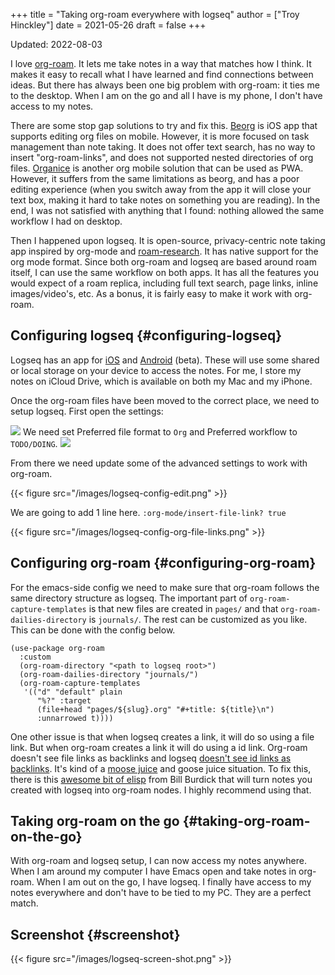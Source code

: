 +++
title = "Taking org-roam everywhere with logseq"
author = ["Troy Hinckley"]
date = 2021-05-26
draft = false
+++

Updated: 2022-08-03

I love [org-roam](https://www.orgroam.com/). It lets me take notes in a way that matches how I think. It makes it easy to recall what I have learned and find connections between ideas. But there has always been one big problem with org-roam: it ties me to the desktop. When I am on the go and all I have is my phone, I don't have access to my notes.

There are some stop gap solutions to try and fix this. [Beorg](https://beorgapp.com/) is iOS app that supports editing org files on mobile. However, it is more focused on task management than note taking. It does not offer text search, has no way to insert "org-roam-links", and does not supported nested directories of org files. [Organice](https://organice.200ok.ch/) is another org mobile solution that can be used as PWA. However, it suffers from the same limitations as beorg, and has a poor editing experience (when you switch away from the app it will close your text box, making it hard to take notes on something you are reading). In the end, I was not satisfied with anything that I found: nothing allowed the same workflow I had on desktop.

Then I happened upon logseq. It is open-source, privacy-centric note taking app inspired by org-mode and [roam-research](https://roamresearch.com/). It has native support for the org mode format. Since both org-roam and logseq are based around roam itself, I can use the same workflow on both apps. It has all the features you would expect of a roam replica, including full text search, page links, inline images/video's, etc. As a bonus, it is fairly easy to make it work with org-roam.


## Configuring logseq {#configuring-logseq}

Logseq has an app for [iOS](https://apps.apple.com/us/app/logseq/id1601013908?platform=ipad) and [Android](https://github.com/logseq/logseq/releases/tag/nightly) (beta). These will use some shared or local storage on your device to access the notes. For me, I store my notes on iCloud Drive, which is available on both my Mac and my iPhone.

Once the org-roam files have been moved to the correct place, we need to setup logseq. First open the settings:

![](/images/logseq-settings.png)
We need set Preferred file format to `Org` and Preferred workflow to `TODO/DOING`.
![](/images/logseq-setting-editor.png)

From there we need update some of the advanced settings to work with org-roam.

{{< figure src="/images/logseq-config-edit.png" >}}

We are going to add 1 line here.
`:org-mode/insert-file-link? true`

{{< figure src="/images/logseq-config-org-file-links.png" >}}


## Configuring org-roam {#configuring-org-roam}

For the emacs-side config we need to make sure that org-roam follows the same directory structure as logseq. The important part of `org-roam-capture-templates` is that new files are created in `pages/` and that `org-roam-dailies-directory` is `journals/`. The rest can be customized as you like. This can be done with the config below.

```emacs-lisp
(use-package org-roam
  :custom
  (org-roam-directory "<path to logseq root>")
  (org-roam-dailies-directory "journals/")
  (org-roam-capture-templates
   '(("d" "default" plain
      "%?" :target
      (file+head "pages/${slug}.org" "#+title: ${title}\n")
      :unnarrowed t))))
```

One other issue is that when logseq creates a link, it will do so using a file link. But when org-roam creates a link it will do using a id link. Org-roam doesn't see file links as backlinks and logseq [doesn't see id links as backlinks](https://github.com/logseq/logseq/issues/3281#issuecomment-1059862531). It's kind of a [moose juice](https://seuss.fandom.com/wiki/Sleeping_Moose) and goose juice situation. To fix this, there is this [awesome bit of elisp](https://gist.github.com/zot/ddf1a89a567fea73bc3c8a209d48f527) from Bill Burdick that will turn notes you created with logseq into org-roam nodes. I highly recommend using that.


## Taking org-roam on the go {#taking-org-roam-on-the-go}

With org-roam and logseq setup, I can now access my notes anywhere. When I am around my computer I have Emacs open and take notes in org-roam. When I am out on the go, I have logseq. I finally have access to my notes everywhere and don't have to be tied to my PC. They are a perfect match.


## Screenshot {#screenshot}

{{< figure src="/images/logseq-screen-shot.png" >}}
